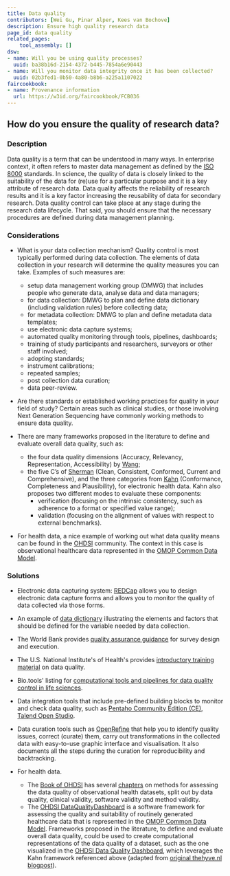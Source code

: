 ```yaml
---
title: Data quality
contributors: [Wei Gu, Pinar Alper, Kees van Bochove]
description: Ensure high quality research data
page_id: data quality
related_pages: 
    tool_assembly: []
dsw:
- name: Will you be using quality processes?
  uuid: ba38b16d-2154-4372-b445-7854a6e90443
- name: Will you monitor data integrity once it has been collected?
  uuid: 02b3fed1-0b50-4a80-b8b6-a225a1107022
faircookbook:
- name: Provenance information
  url: https://w3id.org/faircookbook/FCB036
---
```


## How do you ensure the quality of research data?

### Description

Data quality is a term that can be understood in many ways. In enterprise context, it often refers to master data management as defined by the [ISO 8000](https://www.iso.org/standard/50798.html) standards. In science, the quality of data is closely linked to the suitability of the data for (re)use for a particular purpose and it is a key attribute of research data. Data quality affects the reliability of research results and it is a key factor increasing the reusability of data for secondary research. Data quality control can take place at any stage during the research data lifecycle. That said, you should ensure that the necessary procedures are defined during data management planning.

### Considerations

  * What is your data collection mechanism? Quality control is most typically performed during data collection. The elements of data collection in your research will determine the quality measures you can take.
Examples of such measures are:
      * setup data management working group (DMWG) that includes people who generate data, analyse data and data managers;
      * for data collection: DMWG to plan and define data dictionary (including validation rules) before collecting data;
      * for metadata collection: DMWG to plan and define metadata data templates;
      * use electronic data capture systems;
      * automated quality monitoring through tools, pipelines, dashboards;
      * training of study participants and researchers, surveyors or other staff involved;
      * adopting standards;
      * instrument calibrations;
      * repeated samples;
      * post collection data curation;
      * data peer-review.

  * Are there standards or established working practices for quality in your field of study? Certain areas such as clinical studies, or those involving Next Generation Sequencing have commonly working methods to ensure data quality.

* There are many frameworks proposed in the literature to define and evaluate overall data quality, such as: 
  * the four data quality dimensions (Accuracy, Relevancy, Representation, Accessibility) by [Wang](http://www.jstor.org/stable/40398176?origin=JSTOR-pdf); 
  * the five C’s of [Sherman](https://doi.org/10.1016/C2012-0-06937-2) (Clean, Consistent, Conformed, Current and Comprehensive), and the three categories from [Kahn](https://dx.doi.org/10.13063/2327-9214.1244) (Conformance, Completeness and Plausibility), for electronic health data. Kahn also proposes two different modes to evaluate these components:
    * verification (focusing on the intrinsic consistency, such as adherence to a format or specified value range);
    * validation (focusing on the alignment of values with respect to external benchmarks).

* For health data, a nice example of working out what data quality means can be found in the [OHDSI](https://www.ohdsi.org/) community. The context in this case is observational healthcare data represented in the [OMOP Common Data Model](https://ohdsi.github.io/CommonDataModel/).


### Solutions

  * Electronic data capturing system: [REDCap](https://www.project-redcap.org) allows you to design electronic data capture forms and allows you to monitor the quality of data collected via those forms.
  * An example of [data dictionary](https://webdav-r3lab.uni.lu/public/elixir/templates/Data_dictionary_example.xlsx) illustrating the elements and factors that should be defined for the variable needed by data collection.
  * The World Bank provides [quality assurance guidance](https://dimewiki.worldbank.org/wiki/Data_Quality_Assurance_Plan) for survey design and execution.
  * The U.S. National Institute's of Health's provides [introductory training material](https://oir.nih.gov/sites/default/files/uploads/sourcebook/documents/ethical_conduct/data_quality_management-2015_05_15.pdf) on data quality.
  * Bio.tools' listing for [computational tools and pipelines for data quality control in life sciences](https://bio.tools/t?page=1&q=quality&sort=score).
  * Data integration tools that include pre-defined building blocks to monitor and check data quality, such as [Pentaho Community Edition (CE)](https://wiki.pentaho.com/display/COM/Community+Edition+Downloads?desktop=true&macroName=ul), [Talend Open Studio](https://sourceforge.net/projects/talend-studio/).
  * Data curation tools such as [OpenRefine](https://openrefine.org/) that help you to identify quality issues, correct (curate) them, carry out transformations in the collected data with easy-to-use graphic interface and visualisation. It also documents all the steps during the curation for reproducibility and backtracking.
  
* For health data.
  * The [Book of OHDSI](http://book.ohdsi.org) has several [chapters](https://ohdsi.github.io/TheBookOfOhdsi/EvidenceQuality.html) on methods for assessing the data quality of observational health datasets, split out by data quality, clinical validity, software validity and method validity.
  * The [OHDSI DataQualityDashboard](https://github.com/OHDSI/DataQualityDashboard) is a software framework for assessing the quality and suitability of routinely generated healthcare data that is represented in the [OMOP Common Data Model](https://ohdsi.github.io/CommonDataModel/). Frameworks proposed in the literature, to define and evaluate overall data quality, could be used to create computational representations of the data quality of a dataset, such as the one visualized in the [OHDSI Data Quality Dashboard](https://github.com/OHDSI/DataQualityDashboard), which leverages the Kahn framework referenced above (adapted from [original thehyve.nl blogpost](https://www.thehyve.nl/articles/fair-data-for-machine-learning)).
